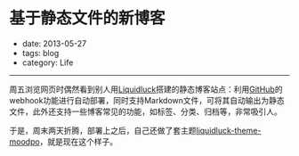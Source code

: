 # 基于静态文件的新博客

- date: 2013-05-27
- tags: blog
- category: Life

------

周五浏览网页时偶然看到别人用[Liquidluck][1]搭建的静态博客站点：利用[GitHub][2]的webhook功能进行自动部署，同时支持Markdown文件，可将其自动输出为静态文件，此外还支持一些博客常见的功能，如标签、分类、归档等，非常吸引人。

于是，周末两天折腾，部署上之后，自己还做了套主题[liquidluck-theme-moodpo][3]，就是现在这个样子。

[1]: https://github.com/lepture/liquidluck
[2]: https://github.com
[3]: https://github.com/moodpo/liquidluck-theme-moodpo